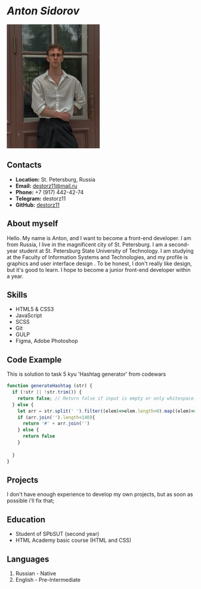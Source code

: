 # ***Anton Sidorov***

![personal photo](photo.png)

## Contacts

+ **Location:** St. Petersburg, Russia
+ **Email:** destorz11@mail.ru
+ **Phone:** +7 (917) 442-42-74
+ **Telegram:** destorz11
+ **GitHub:** [destorz11](https://github.com/destorz11)

## About myself

Hello. My name is Anton, and I want to become a front-end developer. I am from Russia, I live in the magnificent city of St. Petersburg. I am a second-year student at St. Petersburg State University of Technology. I am studying at the Faculty of Information Systems and Technologies, and my profile is graphics and user interface design . To be honest, I don't really like design, but it's good to learn. I hope to become a junior front-end developer within a year.

## Skills

+ HTML5 & CSS3
+ JavaScript
+ SCSS
+ Git
+ GULP
+ Figma, Adobe Photoshop

## Code Example

This is solution to task 5 kyu 'Hashtag generator' from codewars

```js
function generateHashtag (str) {
  if (!str || !str.trim()) {
    return false; // Return false if input is empty or only whitespace.
  } else {
    let arr = str.split(' ').filter((elem)=>elem.length>0).map((elem)=>elem[0].toUpperCase() + elem.slice(1))
    if (arr.join('').length<140){
      return '#' + arr.join('')
    } else {
      return false
    }

  }
}
```

## Projects

I don't have enough experience to develop my own projects, but as soon as possible i'll fix that;

## Education

+ Student of SPbSUT (second year)
+ HTML Academy basic course (HTML and CSS)

## Languages

  1. Russian - Native
  2. English - Pre-Intermediate
